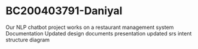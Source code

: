 # BC200403791-Daniyal
 Our NLP chatbot  project works on a restaurant management system
Documentation
Updated design documents
presentation
updated srs
intent structure diagram

